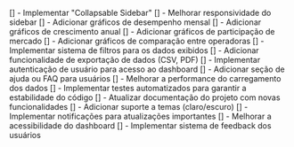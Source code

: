 [] - Implementar "Collapsable Sidebar"
[] - Melhorar responsividade do sidebar
[] - Adicionar gráficos de desempenho mensal
[] - Adicionar gráficos de crescimento anual
[] - Adicionar gráficos de participação de mercado
[] - Adicionar gráficos de comparação entre operadoras
[] - Implementar sistema de filtros para os dados exibidos
[] - Adicionar funcionalidade de exportação de dados (CSV, PDF)
[] - Implementar autenticação de usuário para acesso ao dashboard
[] - Adicionar seção de ajuda ou FAQ para usuários
[] - Melhorar a performance do carregamento dos dados
[] - Implementar testes automatizados para garantir a estabilidade do código
[] - Atualizar documentação do projeto com novas funcionalidades
[] - Adicionar suporte a temas (claro/escuro)
[] - Implementar notificações para atualizações importantes
[] - Melhorar a acessibilidade do dashboard
[] - Implementar sistema de feedback dos usuários
